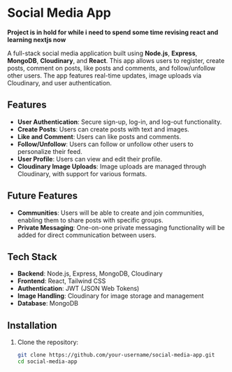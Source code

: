 # Social Media App
**Project is in hold for while i need to spend some time revising react and learning nextjs now**

A full-stack social media application built using **Node.js**, **Express**, **MongoDB**, **Cloudinary**, and **React**. This app allows users to register, create posts, comment on posts, like posts and comments, and follow/unfollow other users. The app features real-time updates, image uploads via Cloudinary, and user authentication.

## Features

- **User Authentication**: Secure sign-up, log-in, and log-out functionality.
- **Create Posts**: Users can create posts with text and images.
- **Like and Comment**: Users can like posts and comments.
- **Follow/Unfollow**: Users can follow or unfollow other users to personalize their feed.
- **User Profile**: Users can view and edit their profile.
- **Cloudinary Image Uploads**: Image uploads are managed through Cloudinary, with support for various formats.

## Future Features

- **Communities**: Users will be able to create and join communities, enabling them to share posts with specific groups.
- **Private Messaging**: One-on-one private messaging functionality will be added for direct communication between users.

## Tech Stack

- **Backend**: Node.js, Express, MongoDB, Cloudinary
- **Frontend**: React, Tailwind CSS
- **Authentication**: JWT (JSON Web Tokens)
- **Image Handling**: Cloudinary for image storage and management
- **Database**: MongoDB

## Installation

1. Clone the repository:

   ```bash
   git clone https://github.com/your-username/social-media-app.git
   cd social-media-app

